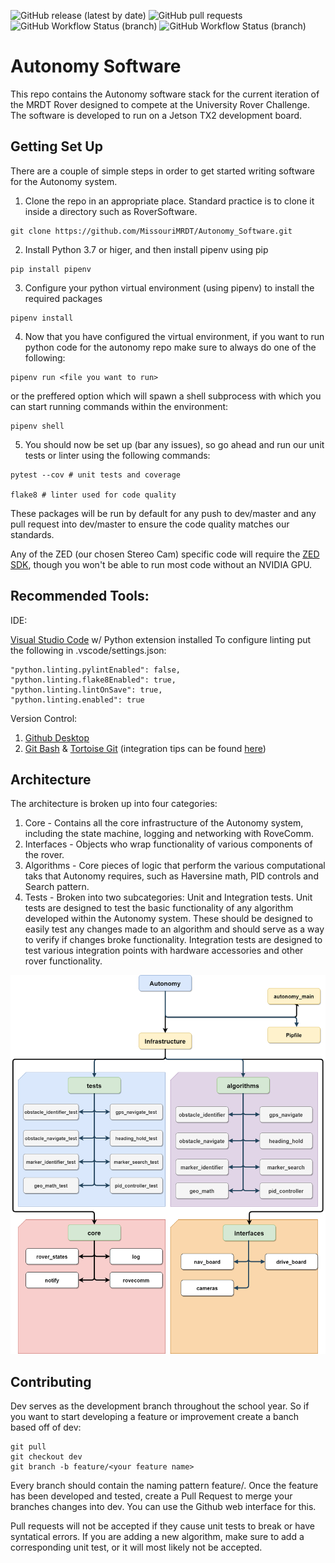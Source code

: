![GitHub release (latest by date)](https://img.shields.io/github/v/release/MissouriMRDT/Autonomy_Software?style=flat-square)
![GitHub pull requests](https://img.shields.io/github/issues-pr/MissouriMRDT/Autonomy_Software?style=flat-square)
![GitHub Workflow Status (branch)](https://img.shields.io/github/workflow/status/MissouriMRDT/Autonomy_Software/Autonomy%20Flake8%20Linter/dev?label=flake8%20linter&style=flat-square)
![GitHub Workflow Status (branch)](https://img.shields.io/github/workflow/status/MissouriMRDT/Autonomy_Software/Autonomy%20Unit%20Tests/dev?label=unit%20tests&style=flat-square)
# Autonomy Software

This repo contains the Autonomy software stack for the current iteration of the MRDT Rover designed to compete at the University Rover Challenge. The software is developed to run on a Jetson TX2 development board.

## Getting Set Up
There are a couple of simple steps in order to get started writing software for the Autonomy system.

1. Clone the repo in an appropriate place. Standard practice is to clone it inside a directory such as RoverSoftware.
```
git clone https://github.com/MissouriMRDT/Autonomy_Software.git
```
2. Install Python 3.7 or higer, and then install pipenv using pip
```
pip install pipenv
```
3. Configure your python virtual environment (using pipenv) to install the required packages
```
pipenv install
```
4. Now that you have configured the virtual environment, if you want to run python code for the autonomy repo make sure to always do one of the following:
```
pipenv run <file you want to run>
```
or the preffered option which will spawn a shell subprocess with which you can start running commands within the environment: 
```
pipenv shell
```
5. You should now be set up (bar any issues), so go ahead and run our unit tests or linter using the following commands:
```
pytest --cov # unit tests and coverage

flake8 # linter used for code quality
```
These packages will be run by default for any push to dev/master and any pull request into dev/master to ensure the code quality matches our standards.

Any of the ZED (our chosen Stereo Cam) specific code will require the [ZED SDK](https://www.stereolabs.com/developers/release/), though you won't be able to run most code without an NVIDIA GPU.

## Recommended Tools:

IDE:

[Visual Studio Code](https://code.visualstudio.com/) w/ Python extension installed
To configure linting put the following in .vscode/settings.json:
```
"python.linting.pylintEnabled": false,
"python.linting.flake8Enabled": true,
"python.linting.lintOnSave": true,
"python.linting.enabled": true
```

Version Control:
1. [Github Desktop](https://desktop.github.com/)
2. [Git Bash](https://git-scm.com/downloads) & [Tortoise Git](https://tortoisegit.org/) (integration tips can be found [here](https://medium.com/@adriangodong/windows-git-bash-tortoisegit-1a866fbde27e))

## Architecture
The architecture is broken up into four categories:
1. Core - Contains all the core infrastructure of the Autonomy system, including the state machine, logging and networking with RoveComm.
2. Interfaces - Objects who wrap functionality of various components of the rover.
3. Algorithms - Core pieces of logic that perform the various computational taks that Autonomy requires, such as Haversine math, PID controls and Search pattern.
4. Tests - Broken into two subcategories: Unit and Integration tests. Unit tests are designed to test the basic functionality of any algorithm developed within the Autonomy system. These should be designed to easily test any changes made to an algorithm and should serve as a way to verify if changes broke functionality. Integration tests are designed to test various integration points with hardware accessories and other rover functionality.

![Architecture Diagram](docs/architecture.png)

## Contributing

Dev serves as the development branch throughout the school year. So if you want to start developing a feature or improvement create a banch based off of dev:
```
git pull
git checkout dev
git branch -b feature/<your feature name>
```
Every branch should contain the naming pattern feature/<feature name>. Once the feature has been developed and tested, create a Pull Request to merge your branches changes into dev. You can use the Github web interface for this. 

Pull requests will not be accepted if they cause unit tests to break or have syntatical errors. If you are adding a new algorithm, make sure to add a corresponding unit test, or it will most likely not be accepted.






